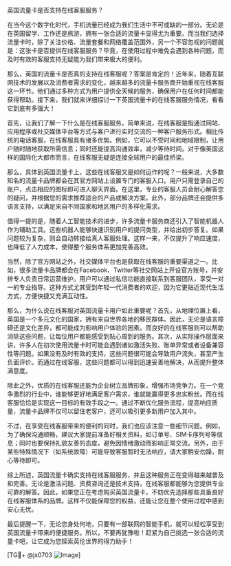 英国流量卡是否支持在线客服服务？

在当今这个数字化时代，手机流量已经成为我们生活中不可或缺的一部分。无论是在英国留学、工作还是旅游，拥有一张合适的流量卡显得尤为重要。而当我们选择流量卡时，除了关注价格、流量套餐和网络覆盖范围外，另一个不容忽视的问题就是：这张卡是否提供在线客服服务？毕竟，在使用过程中难免会遇到各种问题，而及时有效的客服支持无疑能为我们带来极大的便利。

那么，英国的流量卡是否真的支持在线客服呢？答案是肯定的！近年来，随着互联网技术的发展以及消费者需求的变化，越来越多的流量卡服务商开始重视在线客服这一环节。他们通过多种方式为用户提供全天候的服务，确保用户在任何时间都能获得帮助。接下来，我们就来详细探讨一下英国流量卡的在线客服服务情况，看看它到底有多强大！

首先，让我们了解一下什么是在线客服服务。简单来说，在线客服是指通过网站、应用程序或社交媒体平台等方式与客户进行实时交流的一种客户服务形式。相比传统的电话客服，在线客服具有诸多优势。例如，它可以不受时间和地域限制，让用户随时随地获取所需信息；同时还能提高沟通效率，减少等待时间。对于像英国这样的国际化大都市而言，在线客服无疑是连接全球用户的最佳桥梁。

那么，具体到英国流量卡上，这些在线客服又是如何运作的呢？一般来说，大多数知名的流量卡品牌都会在其官方网站上设置专门的客服入口。用户只需登录自己的账户，点击相应的图标即可进入聊天界面。在这里，专业的客服人员会耐心解答您的疑问，并根据您的需求推荐适合的产品或解决方案。此外，部分品牌还会提供多语言支持，以满足来自不同国家和地区用户的多样化需求。

值得一提的是，随着人工智能技术的进步，许多流量卡服务商还引入了智能机器人作为辅助工具。这些机器人能够快速识别用户的提问类型，并给出初步答复。如果问题较为复杂，则会自动转接给真人客服处理。这样一来，不仅提升了响应速度，也降低了人力成本，使得整个服务体系更加完善高效。

当然，除了官方网站之外，社交媒体平台也是获取在线客服的重要渠道之一。比如，很多流量卡品牌都会在Facebook、Twitter等社交网站上开设官方账号，并安排专人负责日常运营维护。用户可以通过私信功能直接联系到客服团队，享受一对一的专业指导。这种方式尤其受到年轻一代消费者的欢迎，因为它更贴近现代生活方式，方便快捷又充满互动性。

那么，为什么说在线客服对英国流量卡用户如此重要呢？首先，从地理位置上看，英国是一个多元文化的国家，拥有来自世界各地的移民群体。因此，无论是语言障碍还是文化差异，都可能成为影响用户体验的因素。而良好的在线客服则可以帮助消除这些问题，让每位用户都能感受到贴心周到的服务。其次，从实际操作层面来讲，许多人在初次使用流量卡时可能会遇到诸如激活失败、账单异常或者设备兼容性等问题。如果没有及时有效的支持，这些问题很可能会导致用户流失，甚至产生负面评价。而通过在线客服，这些问题都可以得到迅速妥善地解决，从而提升整体满意度。

除此之外，优质的在线客服还能为企业树立品牌形象，增强市场竞争力。在一个竞争激烈的行业中，谁能够更好地满足客户需求，谁就能赢得更多忠实粉丝。而在线客服恰恰是实现这一目标的有效手段之一。通过不断优化服务流程，提高响应质量，流量卡品牌不仅可以留住老客户，还可以吸引更多新用户加入其中。

不过，在享受在线客服带来的便利的同时，我们也应该注意一些细节问题。例如，为了确保沟通顺畅，建议大家提前准备好相关资料，如订单号、SIM卡序列号等信息；同时也要保持礼貌友善的态度，避免因情绪激动而影响正常交流。另外，由于某些特殊情况下（如系统故障）可能导致客服暂时无法响应，请大家稍安勿躁，耐心等待即可。

综上所述，英国流量卡确实支持在线客服服务，并且这种服务正在变得越来越普及和完善。无论是激活问题、资费咨询还是技术支持，在线客服都能够为您提供专业可靠的解答。因此，如果您正在考虑购买英国流量卡，不妨优先选择那些具备良好在线客服体系的品牌。这样不仅能保障您的权益，还能让您在整个使用过程中感到安心无忧。

最后提醒一下，无论您身处何地，只要有一部联网的智能手机，就可以轻松享受到英国流量卡带来的便捷服务。所以，不要再犹豫啦！赶紧为自己挑选一张合适的流量卡吧，让它成为您探索英伦世界的得力助手！

[TG💪+ @jx0703 ![Image](https://github.com/user-attachments/assets/dbca1d08-cadb-493c-b0ec-ad6f7a83f270)]